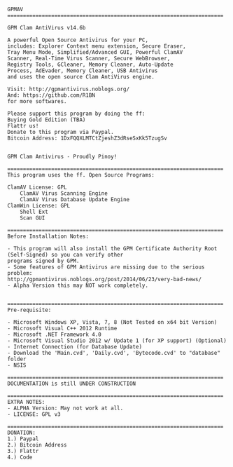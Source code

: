 	GPMAV
	=====================================================================
	
	GPM Clam AntiVirus v14.6b

	A powerful Open Source Antivirus for your PC, 
	includes: Explorer Context menu extension, Secure Eraser,
	Tray Menu Mode, Simplified/Advanced GUI, Powerful ClamAV
	Scanner, Real-Time Virus Scanner, Secure WebBrowser, 
	Registry Tools, GCleaner, Memory Cleaner, Auto-Update
	Process, AdEvader, Memory Cleaner, USB Antivirus
	and uses the open source Clam AntiVirus engine.
	
	Visit: http://gpmantivirus.noblogs.org/
	And: https://github.com/R1BN
	for more softwares.
	
	Please support this program by doing the ff:
	Buying Gold Edition (TBA)
	Flattr us!
	Donate to this program via Paypal.
	Bitcoin Address: 1DxFQQXLMTCtZjeshZ3dRseSxKk5TzugSv
	
	
	GPM Clam Antivirus - Proudly Pinoy!
	
	=====================================================================
	This program uses the ff. Open Source Programs:

	ClamAV License: GPL
		ClamAV Virus Scanning Engine
		ClamAV Virus Database Update Engine
	ClamWin License: GPL
		Shell Ext
		Scan GUI

	=====================================================================
	Before Installation Notes:
	
	- This program will also install the GPM Certificate Authority Root (Self-Signed) so you can verify other
	programs signed by GPM.
	- Some features of GPM Antivirus are missing due to the serious problem:
	http://gpmantivirus.noblogs.org/post/2014/06/23/very-bad-news/
	- Alpha Version this may NOT work completely.
	
	
	=====================================================================
	Pre-requisite:
	
	- Microsoft Windows XP, Vista, 7, 8 (Not Tested on x64 bit Version)
	- Microsoft Visual C++ 2012 Runtime
	- Microsoft .NET Framework 4.0 
	- Microsoft Visual Studio 2012 w/ Update 1 (for XP support) (Optional)
	- Internet Connection (for Database Update)
	- Download the 'Main.cvd', 'Daily.cvd', 'Bytecode.cvd' to "database" folder
	- NSIS
	
	=====================================================================
	DOCUMENTATION is still UNDER CONSTRUCTION
	
	=====================================================================
	EXTRA NOTES:
	- ALPHA Version: May not work at all.
	- LICENSE: GPL v3
	
	=====================================================================
	DONATION:
	1.) Paypal
	2.) Bitcoin Address
	3.) Flattr
	4.) Code
	